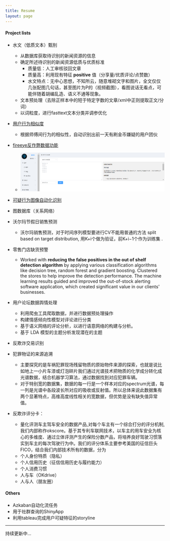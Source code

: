 ```yaml
---
title: Resume
layout: page
---
```


#### Project lists
- 水文（低质文本）甄别
	- 从数据库获取待识别的新闻资源的信息
	- 确定所述待识别的新闻资源低质与优质标准
		- 质量低：人工审核驳回文章
		- 质量高：利用现有特征 **positive** 值（分享量/优质评论/点赞数）
		- 水文特点：无中心思想，不知所云，随意堆砌文字和图片，全文仅仅几张配图几句话，甚至图片为P的（视频截图），看图说话无看点，可能伴随着胡编乱造、语义不通等现象。
	- 文本预处理（去除正样本中的短于特定字数的文章/xml中正则提取正文/分词）
	- 以词粒度，进行fasttext文本分类并调参优化
- [用户行为相似度](https://github.com/WeifanD/fireeye) 
	- 根据师傅间行为的相似性，自动识别出前一天有刷金币嫌疑的用户团伙
- [fireeye反作弊数据功能](https://github.com/WeifanD/fireeye)
	- ![Alt text](assets/fireeye.PNG)

- [可疑行为图像自动化识别](https://github.com/WeifanD/Behavior-Classification)
- 图数据库（关系网络）

- 沃尔玛节假日销售预测
	- 沃尔玛销售预测，对于时间序列模型要进行CV不能用普通的方法 split based on target distribution, 用K+i个做为验证，前K+i−1个作为训练集 .
- 零售门店缺货预警
	- Worked with **reducing the false positives in the out of shelf detection algorithm** by applying various classification algorithms like decision tree, random forest and gradient boosting. Clustered the stores to help improve the detection performance. The machine learning results guided and improved the out-of-stock alerting software application, which created significant value in our clients' businesses.
- 用户论坛数据舆情处理
	 - 利用爬虫工具爬取数据，并进行数据预处理操作
	 - 构建情感倾向性模型对评论进行分类
	 - 基于语义网络的评论分析，以进行语意网络的构建与分析。
	 - 基于 LDA 模型的主题分析发现潜在的主题
- 反欺诈交易识别
- 犯罪物证的来源追溯
	- 主要探究的是车祸犯罪现场残留物质的原始物件来源的探索，也就是说比如地上一小片车漆或灯泡碎片我们通过光谱技术把物质的化学成分转化成光谱数据，结合机器学习算法，通过数据找到对应犯罪车辆。
	- 对于特别宽的数据集，数据的每一行是一个样本对应的spectrum光谱，每一列是光谱中各段波长所对应的吸收或反射值。所以总体来说此数据集有两个显著特点，高维高度线性相关的宽数据，但优势是没有缺失值异常值。
- 反欺诈评分卡：
	- 量化评测车主驾车安全的数据产品,对每个车主有一个综合打分的评分机制,我们内部称作okscore。基于其专利车联网技术，以车主的用车安全为核心的多维度、通过立体评测产生的保险分数产品，将培养良好驾驶习惯落实到车主的每次驾驶行为中。我们的评分体系主要参考美国的征信巨头FICO，结合我们内部技术所有的数据，分为
	- 个人身份特质（隐私）
	- 个人信用历史（征信信用历史与履约能力）
	- 个人消费习惯
	- 人与车（OKdrive）
	- 人与人（朋友圈）

#### Others
- Azkaban自动化流任务
- 用于社群查询的ShinyApp
- 利用tableau完成用户可疑特征的storyline

---------------------------------------------
持续更新中...